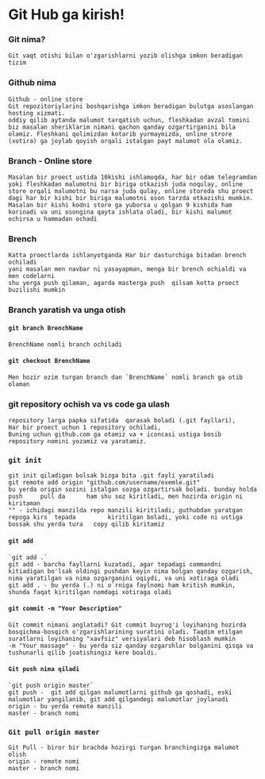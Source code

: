 # Git Hub ga kirish!
### Git nima?
    Git vaqt otishi bilan o'zgarishlarni yozib olishga imkon beradigan tizim

### Github nima
    Github - online store
    Git repozitoriylarini boshqarishga imkon beradigan bulutga asoslangan hosting xizmati.
    oddiy qilib aytanda malumot tarqatish uchun, fleshkadan avzal tomini biz masalan sheriklarim nimani qachon qanday ozgartirganini bila olamiz. Fleshkani qolimizdan kotarib yurmaymizda, online strore (xotira) ga joylab qoyish orqali istalgan payt malumot ola olamiz.

### Branch -  Online store
    Masalan bir proect ustida 10kishi ishlamoqda, har bir odam telegramdan yoki fleshkadan malumotni bir biriga otkazish juda noqulay, online store orqali malumotni bu narsa juda qulay, online storeda shu proect dagi har bir kishi bir biriga malumotni oson tarzda otkazishi mumkin. Masalan bir kishi kodni store ga yuborsa u qolgan 9 kishida ham korinadi va uni osongina qayta ishlata oladi, bir kishi malumot ochirsa u hammadan ochadi
### Brench 
    Katta proectlarda ishlanyotganda Har bir dasturchiga bitadan brench ochiladi
    yani masalan men navbar ni yasayapman, menga bir brench ochialdi va men codelarni
    shu yerga push qilaman, agarda masterga push  qilsam kotta proect buzilishi mumkin

### Branch yaratish va unga otish
#### `git branch BrenchName`  
    BrenchName nomli branch ochiladi
#### `git checkout BrenchName`
    Men hozir ozim turgan branch dan `BrenchName` nomli branch ga otib olaman

### git repository ochish va vs code ga ulash
    repository larga papka sifatida  qarasak boladi (.git fayllari),
    Har bir proect uchun 1 repository ochiladi,
    Buning uchun github.com ga otamiz va + iconcasi ustiga bosib repository nomini yozamiz va yaratamiz.
### `git init`
    git init qiladigan bolsak bizga bita .git fayli yaratiladi
    git remote add origin "github.com/username/exemle.git"
    bu yerda origin sozini istalgan sozga ozgartirsak boladi. bunday holda push     pull da      ham shu soz kiritladi, men hozirda origin ni kiritaman
    "" - ichidagi manzilda repo manzili kiritiladi, guthubdan yaratgan repoga kirs  tepada         kiritilgan boladi, yoki code ni ustiga bossak shu yerda tura   copy qilib kiritamiz

#### `git add`
    `git add .`
    git add - barcha fayllarni kuzatadi, agar tepadagi commandni kitiadigan bo'lsak oldingi pushdan keyin nima bolgan qanday ozgarish, nima yaratilgan va nima ozgarganini oqiydi, va uni xotiraga oladi
    git add . - bu yerda (.) ni o`rniga faylnomi ham kritish mumkin, shunda faqat kiritilgan nomdagi xotiraga oladi
#### `git commit -m "Your Description"`
    Git commit nimani anglatadi? Git commit buyrug'i loyihaning hozirda bosqichma-bosqich o'zgarishlarining suratini oladi. Taqdim etilgan suratlarni loyihaning "xavfsiz" versiyalari deb hisoblash mumkin
    -m "Your massage" - bu yerda siz qanday ozgarshlar bolganini qisqa va tushunarli qilib joatishingiz kere boaldi.

#### `Git push nima qiladi`
    `git push origin master`
    git push -  git add qilgan malumotlarni github ga qoshadi, eski malumotlar yangilanib, git add qilgandegi malumotlar joylanadi
    origin - bu yerda remote manzili
    master - branch nomi

### `Git pull origin master`
    Git Pull - biror bir brachda hozirgi turgan branchingizga malumot olish
    origin - remote nomi
    master - branch nomi

